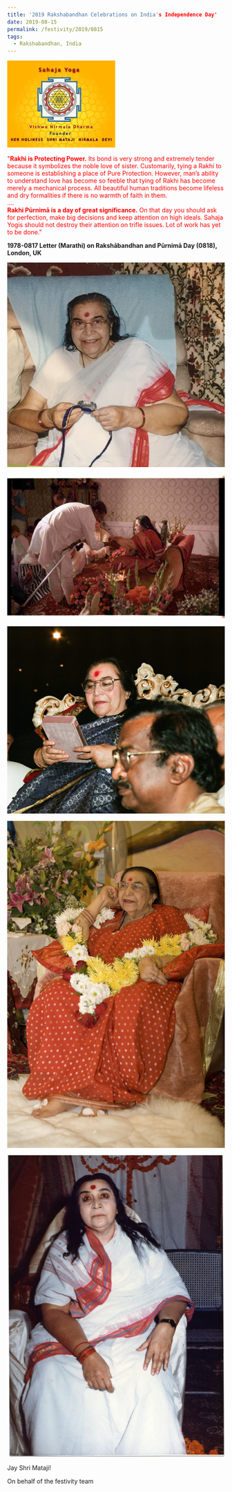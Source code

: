 ```yaml
---
title: '2019 Rakshabandhan Celebrations on India's Independence Day'
date: 2019-08-15
permalink: /festivity/2019/0815
tags:
  - Rakshabandhan, India
---
```


![PICTURE 1](/images/image1.png)

<p style="color:red;">
"<b>Rakhi is Protecting Power.</b> Its bond is very strong and extremely tender because it symbolizes the noble love of sister. Customarily, tying a Rakhi to someone is establishing a place of Pure Protection. However, man’s ability to understand love has become so feeble that tying of Rakhi has become merely a mechanical process. All beautiful human traditions become lifeless and dry formalities if there is no warmth of faith in them.<br>
....<br>
<b>Rakhi Pūrnimā is a day of great significance.</b> On that day you should ask for perfection, make big decisions and keep attention on high ideals. Sahaja Yogis should not destroy their attention on trifle issues.
Lot of work has yet to be done."<br>
</p>
<b>1978-0817 Letter (Marathi) on Rakshābandhan and Pūrnimā Day (0818), London, UK</b>

![PICTURE 25](/images/image25.png)

![PICTURE 26](/images/image26.png)

![PICTURE 27](/images/image27.png)

![PICTURE 28](/images/image28.png)

![PICTURE 29](/images/image29.png)

Jay Shri Mataji!

On behalf of the festivity team